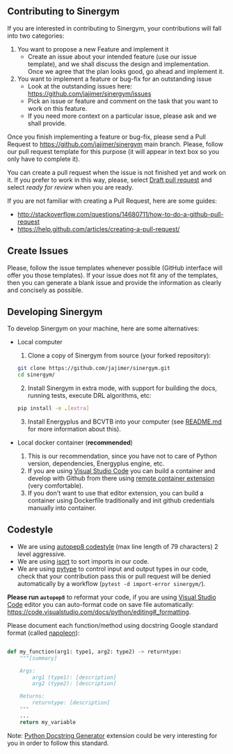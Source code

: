 ## Contributing to Sinergym

If you are interested in contributing to Sinergym, your contributions will fall
into two categories:
1. You want to propose a new Feature and implement it
    - Create an issue about your intended feature (use our issue template), and we shall discuss the design and
    implementation. Once we agree that the plan looks good, go ahead and implement it.
2. You want to implement a feature or bug-fix for an outstanding issue
    - Look at the outstanding issues here: https://github.com/jajimer/sinergym/issues
    - Pick an issue or feature and comment on the task that you want to work on this feature.
    - If you need more context on a particular issue, please ask and we shall provide.

Once you finish implementing a feature or bug-fix, please send a Pull Request to
https://github.com/jajimer/sinergym main branch. Please, follow our pull request template for this purpose
(it will appear in text box so you only have to complete it).

You can create a pull request when the issue is not finished yet and work on it. If you prefer to work in this way, please, select [Draft pull request](https://github.blog/2019-02-14-introducing-draft-pull-requests/) and select *ready for review* when you are ready.

If you are not familiar with creating a Pull Request, here are some guides:
- http://stackoverflow.com/questions/14680711/how-to-do-a-github-pull-request
- https://help.github.com/articles/creating-a-pull-request/

## Create Issues

Please, follow the issue templates whenever possible (GitHub interface will offer you those templates). If your issue does not fit any of the templates, then you can generate a blank issue and provide the information as clearly and concisely as possible.

## Developing Sinergym

To develop Sinergym on your machine, here are some alternatives:

- Local computer

    1. Clone a copy of Sinergym from source (your forked repository):

    ```bash
    git clone https://github.com/jajimer/sinergym.git
    cd sinergym/
    ```

    2. Install Sinergym in extra mode, with support for building the docs, running tests, execute DRL algorithms, etc:

    ```bash
    pip install -e .[extra]
    ```

    3. Install Energyplus and BCVTB into your computer (see [README.md](https://github.com/jajimer/sinergym/blob/main/README.md) for more information about this).

- Local docker container (**recommended**)

    1. This is our recommendation, since you have not to care of Python version, dependencies, Energyplus engine, etc.
    2. If you are using [Visual Studio Code](https://code.visualstudio.com/) you can build a container and develop with Github from there using [remote container extension](https://code.visualstudio.com/docs/remote/containers) (very comfortable).
    3. If you don't want to use that editor extension, you can build a container using Dockerfile traditionally and init github credentials manually into container.

## Codestyle

- We are using [autopep8 codestyle](https://github.com/hhatto/autopep8) (max line length of 79 characters) 2 level aggressive.
- We are using [isort](https://github.com/PyCQA/isort) to sort imports in our code.
- We are using [pytype](https://github.com/google/pytype) to control input and output types in our code, check that your contribution pass this or pull request will be denied automatically by a workflow (`pytest -d import-error sinergym/`).

**Please run `autopep8`** to reformat your code, if you are using [Visual Studio Code](https://code.visualstudio.com/) editor you can auto-format code on save file automatically: https://code.visualstudio.com/docs/python/editing#_formatting.

Please document each function/method using docstring Google standard format (called [napoleon](https://sphinxcontrib-napoleon.readthedocs.io/en/latest/example_google.html)):

```python

def my_function(arg1: type1, arg2: type2) -> returntype:
    """[summary]

    Args:
        arg1 (type1): [description]
        arg2 (type2): [description]

    Returns:
        returntype: [description]
    """
    ...
    return my_variable
```

Note: [Python Docstring Generator](https://marketplace.visualstudio.com/items?itemName=njpwerner.autodocstring) extension could be very interesting for you in order to follow this standard.
